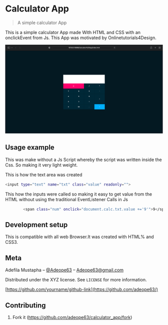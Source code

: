 # Calculator App
> A simple calculator App

This is a simple calculator App made With HTML and CSS with an onclickEvent from Js. This App was motivated by Onlinetutorials4Design.

![](header.png)



## Usage example

This was make without a Js Script whereby the script was written inside the Css. So making it very light weight.

This is how the text area was created
```sh
<input type="text" name="txt" class="value" readonly="">
```
This how the inputs were called so making it easy to get value from the HTML without using the traditional EventListener Calls in Js 
```sh
        <span class="num" onclick="document.calc.txt.value +='9'">9</span>
```


## Development setup

This is compatible with all web Browser.It was created with HTML% and CSS3.



## Meta

Adefila Mustapha – [@Adeope63](https://twitter.com/adeope63) – Adeope63@gmail.com

Distributed under the XYZ license. See ``LICENSE`` for more information.

[https://github.com/yourname/github-link](https://github.com/adeope63/)

## Contributing

1. Fork it (<https://github.com/adeope63/calculator_app/fork>)
